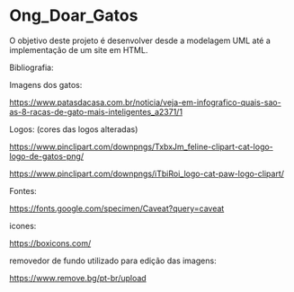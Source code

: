 # Ong_Doar_Gatos

O objetivo deste projeto é desenvolver desde a modelagem UML até a implementação de um site em HTML.

Bibliografia:

Imagens dos gatos:

https://www.patasdacasa.com.br/noticia/veja-em-infografico-quais-sao-as-8-racas-de-gato-mais-inteligentes_a2371/1

Logos:
(cores das logos alteradas)

https://www.pinclipart.com/downpngs/TxbxJm_feline-clipart-cat-logo-logo-de-gatos-png/

https://www.pinclipart.com/downpngs/iTbiRoi_logo-cat-paw-logo-clipart/

Fontes:

https://fonts.google.com/specimen/Caveat?query=caveat

icones:

https://boxicons.com/

removedor de fundo utilizado para edição das imagens:

https://www.remove.bg/pt-br/upload
